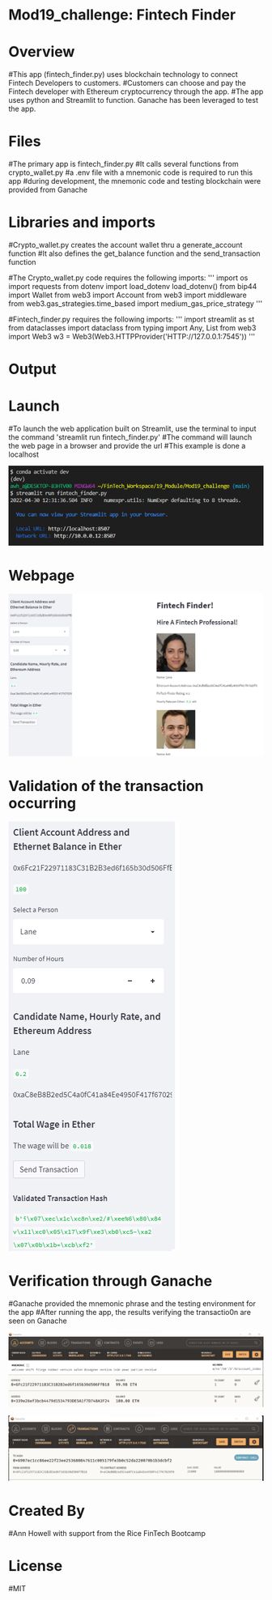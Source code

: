 # Mod19_challenge: Fintech Finder

# Overview
#This app (fintech_finder.py) uses blockchain technology to connect Fintech Developers to customers.
#Customers can choose and pay the Fintech developer with Ethereum cryptocurrency through the app.
#The app uses python and Streamlit to function. Ganache has been leveraged to test the app.


# Files
#The primary app is fintech_finder.py
#It calls several functions from crypto_wallet.py
#a .env file with a mnemonic code is required to run this app
#during development, the mnemonic code and testing blockchain were provided from Ganache 

# Libraries and imports
#Crypto_wallet.py creates the account wallet thru a generate_account function
#It also defines the get_balance function and the send_transaction function

#The Crypto_wallet.py code requires the following imports:
'''
import os
import requests
from dotenv import load_dotenv
load_dotenv()
from bip44 import Wallet
from web3 import Account
from web3 import middleware
from web3.gas_strategies.time_based import medium_gas_price_strategy
'''

#Fintech_finder.py requires the following imports:
'''
import streamlit as st
from dataclasses import dataclass
from typing import Any, List
from web3 import Web3
w3 = Web3(Web3.HTTPProvider('HTTP://127.0.0.1:7545'))
'''


# Output

# Launch
#To launch the web application built on Streamlit, use the terminal to input the command 'streamlit run fintech_finder.py'
#The command will launch the web page in a browser and provide the url
#This example is done a localhost

![<Terminal command to launch and resulting webpage>](<images/terminal_commands.png>)

# Webpage
![<The launched web page>](<images/main_page_screenshot.png>)

# Validation of the transaction occurring
![<Validation of the transaction occurring>](<images/validated_transaction.png>)

# Verification through Ganache
#Ganache provided the mnemonic phrase and the testing environment for the app
#After running the app, the results verifying the transactio0n are seen on Ganache

![<Ganache Account>](<images/ganache_account.png>)

![<Ganache Record of Transaction>](<images/ganache_transaction.png>)

# Created By
#Ann Howell with support from the Rice FinTech Bootcamp

# License
#MIT
